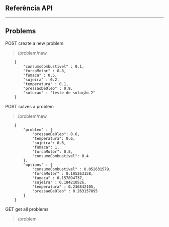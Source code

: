 ## **Referência API** ##
----------
## Problems ##

POST create a new problem
> /problem/new
```
    {
    	"consumoCombustivel" : 0.1,
    	"forcaMotor" : 0.8,
    	"fumaca" : 0.5,
    	"sujeira" : 0.2,
    	"temperatura" : 0.1,
    	"pressaoDeOleo" : 0.9,
    	"solucao" : "teste de solução 2"
    }
```

POST solves a problem
> /problem/new
```
    {
    	"problem" : {
    		"pressaoDeOleo": 0.6,
            "temperatura": 0.6,
            "sujeira": 0.6,
            "fumaca": 1,
            "forcaMotor": 0.5,
            "consumoCombustivel": 0.4
    	},
    	"options" : {
    		"consumoCombustivel" : 0.052631579,
            "forcaMotor" : 0.105263158,
            "fumaca" : 0.157894737,
            "sujeira" : 0.184210526,
            "temperatura" : 0.236842105,
            "pressaoDeOleo" : 0.263157895
    	}
    }
```

GET get all problems
> /problem
